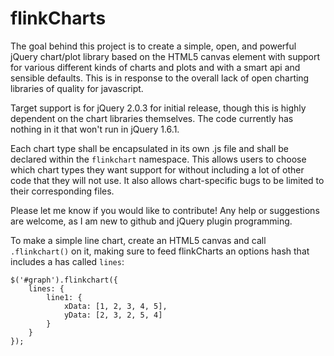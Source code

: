 flinkCharts
===========

The goal behind this project is to create a simple, open, and powerful jQuery chart/plot library based on the HTML5 canvas element with support for various different kinds of charts and plots and with a smart api and sensible defaults. This is in response to the overall lack of open charting libraries of quality for javascript.

Target support is for jQuery 2.0.3 for initial release, though this is highly dependent on the chart libraries themselves. The code currently has nothing in it that won't run in jQuery 1.6.1.

Each chart type shall be encapsulated in its own .js file and shall be declared within the `flinkchart` namespace. This allows users to choose which chart types they want support for without including a lot of other code that they will not use. It also allows chart-specific bugs to be limited to their corresponding files.

Please let me know if you would like to contribute! Any help or suggestions are welcome, as I am new to github and jQuery plugin programming.

To make a simple line chart, create an HTML5 canvas and call `.flinkchart()` on it, making sure to feed flinkCharts an options hash that includes a has called `lines`:

```
$('#graph').flinkchart({
    lines: {
        line1: {
            xData: [1, 2, 3, 4, 5],
            yData: [2, 3, 2, 5, 4]
        }
    }
});
```
